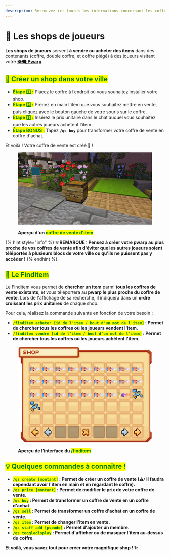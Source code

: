 ```yaml
---
description: Retrouvez ici toutes les informations concernant les coffres de vente
---
```


# 🛒 Les shops de joueurs

**Les shops de joueurs** servent **à vendre ou acheter des items** dans des contenants (coffre, double coffre, et coffre piégé) à des joueurs visitant votre [**👁️‍🗨️ Pwarp**](https://wiki.evolucraft.fr/les-villes/les-warps).

## <mark style="color:green;">**👜 Créer un shop dans votre ville**</mark>

* <mark style="color:green;">**Étape 1️⃣ :**</mark> Placez le coffre à l’endroit où vous souhaitez installer votre shop.
* <mark style="color:green;">**Étape 2️⃣ :**</mark> Prenez en main l'item que vous souhaitez mettre en vente, puis cliquez avec le bouton gauche de votre souris sur le coffre.
* <mark style="color:green;">**Étape 3️⃣ :**</mark> Insérez le prix unitaire dans le chat auquel vous souhaitez que les autres joueurs achètent l’item.
* <mark style="color:green;">**Étape BONUS :**</mark> Tapez **`/qs buy`** pour transformer votre coffre de vente en coffre d'achat.

Et voilà ! Votre coffre de vente est créé 🤩 !

<figure><img src="../.gitbook/assets/Les_Villes/CoffreVente.png" alt=""><figcaption><p><strong>Aperçu d'un <mark style="color:green;">coffre de vente d'item</mark></strong></p></figcaption></figure>

{% hint style="info" %}
**💡 REMARQUE : Pensez à créer votre pwarp au plus proche de vos coffres de vente afin d'éviter que les autres joueurs soient téléportés à plusieurs blocs de votre ville ou qu'ils ne puissent pas y accéder !**
{% endhint %}

## <mark style="color:green;">**🏪 Le Finditem**</mark>

Le Finditem vous permet de **chercher un item** parmi **tous les coffres de vente existants**, et vous téléportera au **pwarp le plus proche du coffre de vente**. Lors de l'affichage de sa recherche, il indiquera dans un **ordre croissant les prix unitaires** de chaque shop.

Pour cela, réalisez la commande suivante en fonction de votre besoin :

* <mark style="color:green;">**`/finditem acheter [id de l'item / bout d'un mot de l'item]`**</mark>**&#x20;: Permet de chercher tous les coffres où les joueurs vendent l'item.**
* <mark style="color:green;">**`/finditem vendre [id de l'item / bout d'un mot de l'item]`**</mark>**&#x20;: Permet de chercher tous les coffres où les joueurs achètent l'item.**

<figure><img src="../.gitbook/assets/Tuto_Et_Astuce/Argent/InterfaceFinditem.png" alt=""><figcaption><p><strong>Aperçu de l’interface du <mark style="color:green;">/finditem</mark></strong></p></figcaption></figure>

## <mark style="color:green;">**💡 Quelques commandes à connaître !**</mark>

* <mark style="color:green;">**`/qs create [montant]`**</mark>**&#x20;: Permet de créer un coffre de vente (⚠: Il faudra cependant avoir l'item en main et en regardant le coffre).**
* <mark style="color:green;">**`/qs price [montant]`**</mark>**&#x20;: Permet de modifier le prix de votre coffre de vente.**
* <mark style="color:green;">**`/qs buy`**</mark>**&#x20;: Permet de transformer un coffre de vente en un coffre d'achat.**
* <mark style="color:green;">**`/qs sell`**</mark>**&#x20;: Permet de transformer un coffre d'achat en un coffre de vente.**
* <mark style="color:green;">**`/qs item`**</mark>**&#x20;: Permet de changer l'item en vente.**
* <mark style="color:green;">**`/qs staff add [pseudo]`**</mark>**&#x20;: Permet d'ajouter un membre.**
* <mark style="color:green;">**`/qs toggledisplay`**</mark>**&#x20;: Permet d'afficher ou de masquer l'item au-dessus du coffre.**

**Et voilà, vous savez tout pour créer votre magnifique shop ! ✨**

